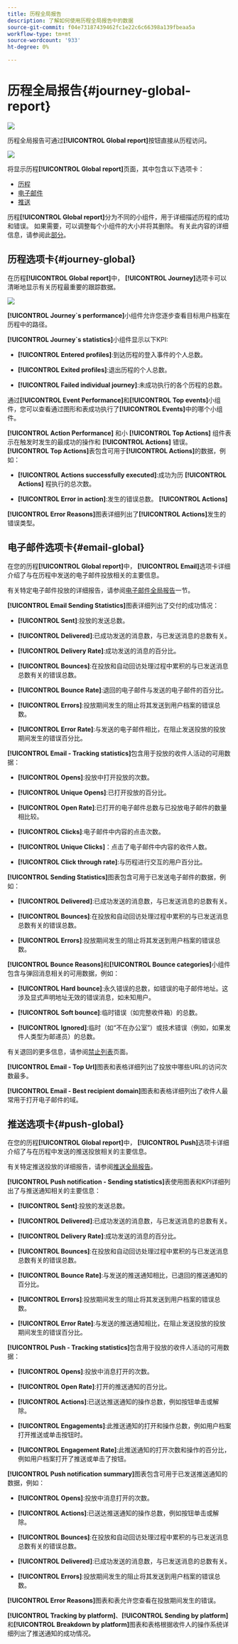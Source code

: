```yaml
---
title: 历程全局报告
description: 了解如何使用历程全局报告中的数据
source-git-commit: f04e73187439462fc1e22c6c66398a139fbeaa5a
workflow-type: tm+mt
source-wordcount: '933'
ht-degree: 0%

---
```


# 历程全局报告{#journey-global-report}

![](../assets/do-not-localize/badge.png)

历程全局报告可通过&#x200B;**[!UICONTROL Global report]**&#x200B;按钮直接从历程访问。

![](../assets/global_report_1.png)

将显示历程&#x200B;**[!UICONTROL Global report]**&#x200B;页面，其中包含以下选项卡：

* [历程](#journey-global)
* [电子邮件](#email-global)
* [推送](#push-global)

历程&#x200B;**[!UICONTROL Global report]**&#x200B;分为不同的小组件，用于详细描述历程的成功和错误。 如果需要，可以调整每个小组件的大小并将其删除。 有关此内容的详细信息，请参阅此[部分](global-report.md#modify-dashboard)。

## 历程选项卡{#journey-global}

在历程&#x200B;**[!UICONTROL Global report]**&#x200B;中， **[!UICONTROL Journey]**&#x200B;选项卡可以清晰地显示有关历程最重要的跟踪数据。

![](../assets/global_report_2.png)

**[!UICONTROL Journey`s performance]**&#x200B;小组件允许您逐步查看目标用户档案在历程中的路径。

**[!UICONTROL Journey`s statistics]**&#x200B;小组件显示以下KPI:

* **[!UICONTROL Entered profiles]**:到达历程的登入事件的个人总数。

* **[!UICONTROL Exited profiles]**:退出历程的个人总数。

* **[!UICONTROL Failed individual journey]**:未成功执行的各个历程的总数。

通过&#x200B;**[!UICONTROL Event Performance]**&#x200B;和&#x200B;**[!UICONTROL Top events]**&#x200B;小组件，您可以查看通过图形和表成功执行了&#x200B;**[!UICONTROL Events]**&#x200B;中的哪个小组件。

**[!UICONTROL Action Performance]** 和小 **[!UICONTROL Top Actions]** 组件表示在触发时发生的最成功的操作和 **[!UICONTROL Actions]** 错误。**[!UICONTROL Top Actions]**&#x200B;表包含可用于&#x200B;**[!UICONTROL Actions]**&#x200B;的数据，例如：

* **[!UICONTROL Actions successfully executed]**:成功为历 **[!UICONTROL Actions]** 程执行的总次数。

* **[!UICONTROL Error in action]**:发生的错误总数。  **[!UICONTROL Actions]**

**[!UICONTROL Error Reasons]**&#x200B;图表详细列出了&#x200B;**[!UICONTROL Actions]**&#x200B;发生的错误类型。

<!--Events by origin-->

## 电子邮件选项卡{#email-global}

在您的历程&#x200B;**[!UICONTROL Global report]**&#x200B;中， **[!UICONTROL Email]**&#x200B;选项卡详细介绍了与在历程中发送的电子邮件投放相关的主要信息。

有关特定电子邮件投放的详细报告，请参阅[电子邮件全局报告](#email-global-report)一节。

**[!UICONTROL Email Sending Statistics]**&#x200B;图表详细列出了交付的成功情况：

* **[!UICONTROL Sent]**:投放的发送总数。

* **[!UICONTROL Delivered]**:已成功发送的消息数，与已发送消息的总数有关。

* **[!UICONTROL Delivery Rate]**:成功发送的消息的百分比。

* **[!UICONTROL Bounces]**:在投放和自动回访处理过程中累积的与已发送消息总数有关的错误总数。

* **[!UICONTROL Bounce Rate]**:退回的电子邮件与发送的电子邮件的百分比。

* **[!UICONTROL Errors]**:投放期间发生的阻止将其发送到用户档案的错误总数。

* **[!UICONTROL Error Rate]**:与发送的电子邮件相比，在阻止发送投放的投放期间发生的错误百分比。

**[!UICONTROL Email - Tracking statistics]**&#x200B;包含用于投放的收件人活动的可用数据：

* **[!UICONTROL Opens]**:投放中打开投放的次数。

* **[!UICONTROL Unique Opens]**:已打开投放的百分比。

* **[!UICONTROL Open Rate]**:已打开的电子邮件总数与已投放电子邮件的数量相比较。

* **[!UICONTROL Clicks]**:电子邮件中内容的点击次数。

* **[!UICONTROL Unique Clicks]**：点击了电子邮件中内容的收件人数。

* **[!UICONTROL Click through rate]**:与历程进行交互的用户百分比。

**[!UICONTROL Sending Statistics]**&#x200B;图表包含可用于已发送电子邮件的数据，例如：

* **[!UICONTROL Delivered]**:已成功发送的消息数，与已发送消息的总数有关。

* **[!UICONTROL Bounces]**:在投放和自动回访处理过程中累积的与已发送消息总数有关的错误总数。

* **[!UICONTROL Errors]**:投放期间发生的阻止将其发送到用户档案的错误总数。

**[!UICONTROL Bounce Reasons]**&#x200B;和&#x200B;**[!UICONTROL Bounce categories]**&#x200B;小组件包含与弹回消息相关的可用数据，例如：

* **[!UICONTROL Hard bounce]**:永久错误的总数，如错误的电子邮件地址。这涉及显式声明地址无效的错误消息，如未知用户。

* **[!UICONTROL Soft bounce]**:临时错误（如完整收件箱）的总数。

* **[!UICONTROL Ignored]**:临时（如“不在办公室”）或技术错误（例如，如果发件人类型为邮递员）的总数。

有关退回的更多信息，请参阅[禁止列表](../suppression-list.md)页面。

**[!UICONTROL Email - Top Url]**&#x200B;图表和表格详细列出了投放中哪些URL的访问次数最多。

**[!UICONTROL Email - Best recipient domain]**&#x200B;图表和表格详细列出了收件人最常用于打开电子邮件的域。

## 推送选项卡{#push-global}

在您的历程&#x200B;**[!UICONTROL Global report]**&#x200B;中， **[!UICONTROL Push]**&#x200B;选项卡详细介绍了与在历程中发送的推送投放相关的主要信息。

有关特定推送投放的详细报告，请参阅[推送全局报告](#push-global-report)。

**[!UICONTROL Push notification - Sending statistics]**&#x200B;表使用图表和KPI详细列出了与推送通知相关的主要信息：

* **[!UICONTROL Sent]**:投放的发送总数。

* **[!UICONTROL Delivered]**:已成功发送的消息数，与已发送消息的总数有关。

* **[!UICONTROL Delivery Rate]**:成功发送的消息的百分比。

* **[!UICONTROL Bounces]**:在投放和自动回访处理过程中累积的与已发送消息总数有关的错误总数。

* **[!UICONTROL Bounce Rate]**:与发送的推送通知相比，已退回的推送通知的百分比。

* **[!UICONTROL Errors]**:投放期间发生的阻止将其发送到用户档案的错误总数。

* **[!UICONTROL Error Rate]**:与发送的推送通知相比，在阻止发送投放的投放期间发生的错误百分比。

**[!UICONTROL Push - Tracking statistics]**&#x200B;包含用于投放的收件人活动的可用数据：

* **[!UICONTROL Opens]**:投放中消息打开的次数。

* **[!UICONTROL Open Rate]**:打开的推送通知的百分比。

* **[!UICONTROL Actions]**:已送达推送通知的操作总数，例如按钮单击或解除。

* **[!UICONTROL Engagements]**:此推送通知的打开和操作总数，例如用户档案打开推送或单击按钮时。

* **[!UICONTROL Engagement Rate]**:此推送通知的打开次数和操作的百分比，例如用户档案打开了推送或单击了按钮。

**[!UICONTROL Push notification summary]**&#x200B;图表包含可用于已发送推送通知的数据，例如：

* **[!UICONTROL Opens]**:投放中消息打开的次数。

* **[!UICONTROL Actions]**:已送达推送通知的操作总数，例如按钮单击或解除。

* **[!UICONTROL Bounces]**:在投放和自动回访处理过程中累积的与已发送消息总数有关的错误总数。

* **[!UICONTROL Delivered]**:已成功发送的消息数，与已发送消息的总数有关。

* **[!UICONTROL Errors]**:投放期间发生的阻止将其发送到用户档案的错误总数。

**[!UICONTROL Error Reasons]**&#x200B;图表和表允许您查看在投放期间发生的错误。

**[!UICONTROL Tracking by platform]**、**[!UICONTROL Sending by platform]**&#x200B;和&#x200B;**[!UICONTROL Breakdown by platform]**&#x200B;图表和表格根据收件人的操作系统详细列出了推送通知的成功情况。
